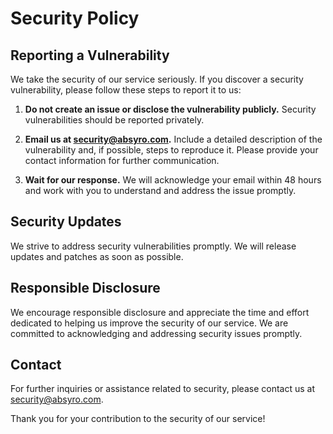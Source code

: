 # Security Policy

## Reporting a Vulnerability

We take the security of our service seriously. If you discover a security vulnerability, please follow these steps to report it to us:

1. **Do not create an issue or disclose the vulnerability publicly.** Security vulnerabilities should be reported privately.

2. **Email us at security@absyro.com.** Include a detailed description of the vulnerability and, if possible, steps to reproduce it. Please provide your contact information for further communication.

3. **Wait for our response.** We will acknowledge your email within 48 hours and work with you to understand and address the issue promptly.

## Security Updates

We strive to address security vulnerabilities promptly. We will release updates and patches as soon as possible.

## Responsible Disclosure

We encourage responsible disclosure and appreciate the time and effort dedicated to helping us improve the security of our service. We are committed to acknowledging and addressing security issues promptly.

## Contact

For further inquiries or assistance related to security, please contact us at security@absyro.com.

Thank you for your contribution to the security of our service!
